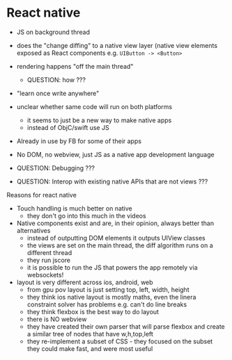 # React native

- JS on background thread
- does the "change diffing" to a native view layer (native view elements exposed
  as React components e.g. `UIButton -> <Button>`
- rendering happens "off the main thread"
    - QUESTION: how ???
- "learn once write anywhere"
- unclear whether same code will run on both platforms
    - it seems to just be a new way to make native apps
    - instead of ObjC/swift use JS
- Already in use by FB for some of their apps
- No DOM, no webview, just JS as a native app development language

- QUESTION: Debugging ???
- QUESTION: Interop with existing native APIs that are not views ???

Reasons for react native

- Touch handling is much better on native
    - they don't go into this much in the videos
- Native components exist and are, in their opinion, always better than
  alternatives
    - instead of outputting DOM elements it outputs UIView classes
    - the views are set on the main thread, the diff algorithm runs on a
      different thread
    - they run jscore
    - it is possible to run the JS that powers the app remotely via websockets!
- layout is very different across ios, android, web
    - from gpu pov layout is just setting top, left, width, height
    - they think ios native layout is mostly maths, even the linera constraint
      solver has problems e.g. can't do line breaks
    - they think flexbox is the best way to do layout
    - there is NO webview
    - they have created their own parser that will parse flexbox and create a
      similar tree of nodes that have w,h,top,left
    - they re-implement a subset of CSS - they focused on the subset they could
      make fast, and were most useful
